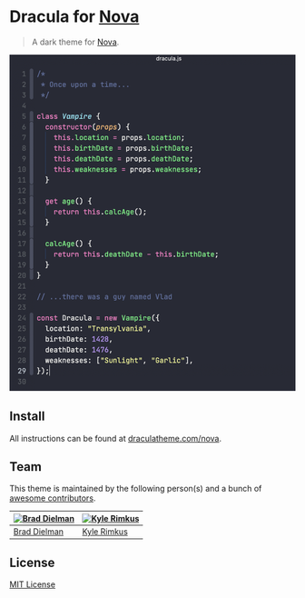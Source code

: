 # Dracula for [Nova](https://nova.app)

> A dark theme for [Nova](https://nova.app).

![Screenshot](./screenshot.png)

## Install

All instructions can be found at [draculatheme.com/nova](https://draculatheme.com/nova).

## Team

This theme is maintained by the following person(s) and a bunch of [awesome contributors](https://github.com/dracula/nova/graphs/contributors).

| [![Brad Dielman](https://avatars1.githubusercontent.com/u/94547?v=3&s=70)](https://github.com/bdielman) | [![Kyle Rimkus](https://avatars3.githubusercontent.com/u/1053658?v=3&s=70)](https://github.com/krimkus) |
| ------------------------------------------------------------------------------------------------------- | ------------------------------------------------------------------------------------------------------- |
| [Brad Dielman](https://github.com/bdielman)                                                             | [Kyle Rimkus](https://github.com/krimkus)                                                               |

## License

[MIT License](./LICENSE)
